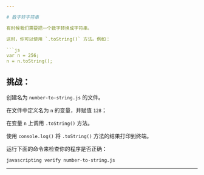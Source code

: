 ```yaml
---

# 数字转字符串

有时候我们需要把一个数字转换成字符串。

这时，你可以使用 `.toString()` 方法。例如：

```js
var n = 256;
n = n.toString();
```

## 挑战：

创建名为 `number-to-string.js` 的文件。

在文件中定义名为 `n` 的变量，并赋值 `128`；

在变量 `n` 上调用 `.toString()` 方法。

使用 `console.log()` 将 `.toString()` 方法的结果打印到终端。

运行下面的命令来检查你的程序是否正确：

`javascripting verify number-to-string.js`

---
```

